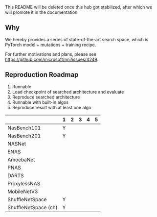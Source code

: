 This README will be deleted once this hub got stabilized, after which we will promote it in the documentation.

## Why

We hereby provides a series of state-of-the-art search space, which is PyTorch model + mutations + training recipe.

For further motivations and plans, please see https://github.com/microsoft/nni/issues/4249.

## Reproduction Roadmap

1. Runnable
2. Load checkpoint of searched architecture and evaluate
3. Reproduce searched architecture
4. Runnable with built-in algos
5. Reproduce result with at least one algo

|                        | 1      | 2      | 3      | 4      | 5      |
|------------------------|--------|--------|--------|--------|--------|
| NasBench101            | Y      |        |        |        |        |
| NasBench201            | Y      |        |        |        |        |
| NASNet                 |        |        |        |        |        |
| ENAS                   |        |        |        |        |        |
| AmoebaNet              |        |        |        |        |        |
| PNAS                   |        |        |        |        |        |
| DARTS                  |        |        |        |        |        |
| ProxylessNAS           |        |        |        |        |        |
| MobileNetV3            |        |        |        |        |        |
| ShuffleNetSpace        | Y      |        |        |        |        |
| ShuffleNetSpace (ch)   | Y      |        |        |        |        |
